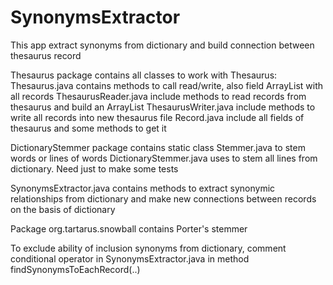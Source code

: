 # SynonymsExtractor
This app extract synonyms from dictionary and build connection between thesaurus record

Thesaurus package contains all classes to work with Thesaurus:
Thesaurus.java contains methods to call read/write, also field ArrayList with all records
ThesaurusReader.java include methods to read records from thesaurus and build an ArrayList
ThesaurusWriter.java include methods to write all records into new thesaurus file
Record.java include all fields of thesaurus and some methods to get it

DictionaryStemmer package contains static class Stemmer.java to stem words or lines of words
DictionaryStemmer.java uses to stem all lines from dictionary. Need just to make some tests

SynonymsExtractor.java contains methods to extract synonymic relationships from dictionary and make new
connections between records on the basis of dictionary

Package org.tartarus.snowball contains Porter's stemmer

To exclude ability of inclusion synonyms from dictionary, comment conditional operator in
 SynonymsExtractor.java in method findSynonymsToEachRecord(..)
